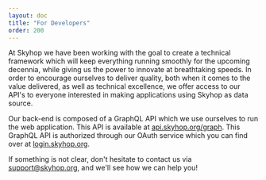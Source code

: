 ```yaml
---
layout: doc
title: "For Developers"
order: 200
---
```


At Skyhop we have been working with the goal to create a technical framework which will keep everything running smoothly for the upcoming decennia, while giving us the power to innovate at breathtaking speeds. In order to encourage ourselves to deliver quality, both when it comes to the value delivered, as well as technical excellence, we offer access to our API's to everyone interested in making applications using Skyhop as data source.

Our back-end is composed of a GraphQL API which we use ourselves to run the web application. This API is available at [api.skyhop.org/graph](https://api.skyhop.org/graph). This GraphQL API is authorized through our OAuth service which you can find over at [login.skyhop.org](https://login.skyhop.org).

If something is not clear, don't hesitate to contact us via [support@skyhop.org](mailto:support@skyhop.org), and we'll see how we can help you!